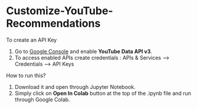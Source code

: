 # Customize-YouTube-Recommendations

To create an API Key
1. Go to <a href = https://console.cloud.google.com/home/> Google Console</a> and enable <b>YouTube Data API v3</b>.
2. To access enabled APIs create credentials : APIs & Services --> Credentials --> API Keys

How to run this?
1. Download it and open through Jupyter Notebook.
2. Simply click on <b>Open In Colab</b> button at the top of the .ipynb file and run through Google Colab.
